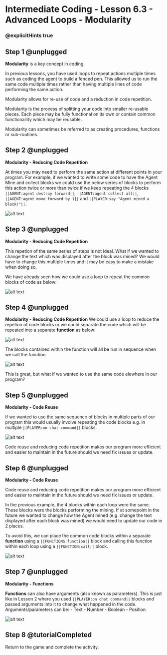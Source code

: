 # Intermediate Coding - Lesson 6.3 - Advanced Loops - Modularity

### @explicitHints true

## Step 1 @unplugged
**Modularity** is a key concept in coding.

In previous lessons, you have used loops to repeat actions multiple times such as coding the agent to build a fenced pen. This allowed us to run the same code multiple times rather than having multiple lines of code performing the same action.

Modularity allows for re-use of code and a reduction in code repetition.

Modularity is the process of splitting your code into smaller re-usable pieces. Each piece may be fully functional on its own or contain common functionaility which may be reusable.

Modularity can sometimes be referred to as creating procedures, functions or sub-routines.

## Step 2 @unplugged
**Modularity - Reducing Code Repetition**

At times you may need to perform the same action at different points in your program. For example, if we wanted to write some code to have the Agent Mine and collect blocks we could use the below series of blocks to perform this action twice or more than twice if we keep repeating the 4 blocks ``||AGENT:agent destroy forward||``, ``||AGENT:agent collect all||``, ``||AGENT:agent move forward by 1||`` and ``||PLAYER:say "Agent mined a block!"||``.

![alt text](https://intermediatev3.codingcredentials.com/Lesson6/6.3/images/1.png?raw=true "Reuse")

## Step 3 @unplugged
**Modularity - Reducing Code Repetition**

This repetion of the same series of steps is not ideal. What if we wanted to change the text which was displayed after the block was mined? We would have to change this multiple times and it may be easy to make a mistake when doing so.

We have already seen how we could use a loop to repeat the common blocks of code as below:

![alt text](https://intermediatev3.codingcredentials.com/Lesson6/6.3/images/2.png?raw=true "Reuse")

## Step 4 @unplugged
**Modularity - Reducing Code Repetition**
We could use a loop to reduce the repetion of code blocks or we could separate the code which will be repeated into a separate **function** as below:

![alt text](https://intermediatev3.codingcredentials.com/Lesson6/6.3/images/3.png?raw=true "Reuse")

The blocks contained within the function will all be run in sequence when we call the function.

![alt text](https://intermediatev3.codingcredentials.com/Lesson6/6.3/images/4.png?raw=true "Reuse")

This is great, but what if we wanted to use the same code elewhere in our program?

## Step 5 @unplugged
**Modularity - Code Reuse**

If we wanted to use the same sequence of blocks in multiple parts of our program this would usually involve repeating the code blocks
e.g. in multiple ``||PLAYER:on chat command||`` blocks.

![alt text](https://intermediatev3.codingcredentials.com/Lesson6/6.3/images/5.png?raw=true "Reuse")

Code reuse and reducing code repetition makes our program more efficient and easier to maintain in the future should we need fix issues or update.

## Step 6 @unplugged
**Modularity - Code Reuse**

Code reuse and reducing code repetition makes our program more efficient and easier to maintain in the future should we need fix issues or update.

In the previous example, the 4 blocks within each loop were the same. These blocks were the blocks performing the mining. If at somepoint in the future we wanted to change how the Agent mined (e.g. change the text displayed after each block was mined) we would need to update our code in 2 places.

To avoid this, we can place the common code blocks within a separate **function** using a ``||FUNCTIONS:function||`` block and calling this function within each loop using a ``||FUNCTION:call||`` block. 

![alt text](https://intermediatev3.codingcredentials.com/Lesson6/6.3/images/6.png?raw=true "Reuse")

## Step 7 @unplugged
**Modularity - Functions**

**Functions** can also have arguments (also known as parameters). This is just like in Lesson 2 where you used ``||PLAYER:on chat command||`` blocks and passed arguments into it to change what happened in the code.
Arguments/parameters can be:
	- Text
	- Number
	- Boolean
	- Position

![alt text](https://intermediatev3.codingcredentials.com/Lesson6/6.3/images/7.png?raw=true "Functions")

## Step 8 @tutorialCompleted
Return to the game and complete the activity.
